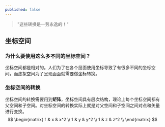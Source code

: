 ```yaml
---
published: false
---
```

> "这些转换是一劳永逸的！"

## 坐标空间

### 为什么要使用这么多不同的坐标空间？

坐标空间都是相对的。人们为了在各个层面使用坐标导致了有很多不同的坐标空间，而虚拟空间为了呈现画面就需要做坐标转换。

### 坐标空间的转换

坐标空间的转换需要用到**矩阵**，坐标空间具有层次结构，理论上每个坐标空间都有父空间和子空间。对坐标空间的转换实际上就是对父空间和子空间之间对点和矢量进行变换。
$$
\begin{matrix}
	1 & x & x^2 \\
	1 & y & y^2 \\
	1 & z & z^2 \\
\end{matrix}
$$